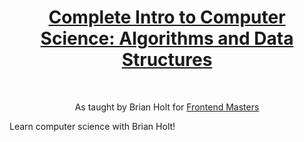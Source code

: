 <h1 align="center"><a href="https://frontendmasters.com/courses/computer-science-v2/">Complete Intro to Computer Science: Algorithms and Data Structures</a></h1> <br>

<p align="center">
  As taught by Brian Holt for <a href="https://www.frontendmasters.com">Frontend Masters</a>
</p>

Learn computer science with Brian Holt!


